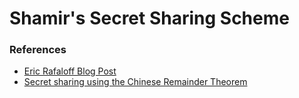 # Shamir's Secret Sharing Scheme

### References
* [Eric Rafaloff Blog Post](https://ericrafaloff.com/shamirs-secret-sharing-scheme/)
* [Secret sharing using the Chinese Remainder Theorem](https://en.wikipedia.org/wiki/Secret_sharing_using_the_Chinese_remainder_theorem)